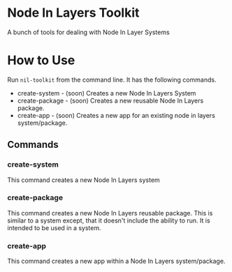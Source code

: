 # Node In Layers Toolkit
A bunch of tools for dealing with Node In Layer Systems

# How to Use
Run `nil-toolkit` from the command line. It has the following commands.
- create-system - (soon) Creates a new Node In Layers System 
- create-package - (soon) Creates a new reusable Node In Layers package.
- create-app - (soon) Creates a new app for an existing node in layers system/package.

## Commands
### create-system
This command creates a new Node In Layers system 

### create-package
This command creates a new Node In Layers reusable package. This is similar to a system except, that it doesn't include the ability to run. It is intended to be used in a system.

### create-app
This command creates a new app within a Node In Layers system/package.
